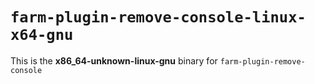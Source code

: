 # `farm-plugin-remove-console-linux-x64-gnu`

This is the **x86_64-unknown-linux-gnu** binary for `farm-plugin-remove-console`
